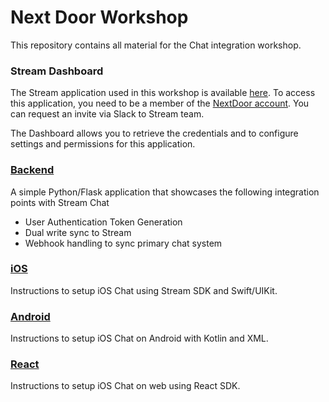# Next Door Workshop

This repository contains all material for the Chat integration workshop.

### Stream Dashboard

The Stream application used in this workshop is available [here](https://dashboard.getstream.io/app/1258553/chat/overview).
To access this application, you need to be a member of the [NextDoor account](https://dashboard.getstream.io/organization/1182291/team). 
You can request an invite via Slack to Stream team.

The Dashboard allows you to retrieve the credentials and to configure settings and permissions for this application.

### [Backend](backend/README.md)

 A simple Python/Flask application that showcases the following integration points with Stream Chat

- User Authentication Token Generation
- Dual write sync to Stream
- Webhook handling to sync primary chat system

### [iOS](ios/README.md)

Instructions to setup iOS Chat using Stream SDK and Swift/UIKit.

### [Android](android/README.md)

Instructions to setup iOS Chat on Android with Kotlin and XML.

### [React](react/README.md)

Instructions to setup iOS Chat on web using React SDK.

